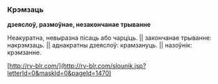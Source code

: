 ### Крэмзаць
**дзеяслоў, размоўнае, незакончанае трыванне**

Неакуратна, невыразна пісаць або чарціць. || закончанае трыванне: накрэмзаць. || аднакратны дзеяслоў: крамзануць. || назоўнік: крэмзанне.

<a rel="author">[http://rv-blr.com/](http://rv-blr.com/slounik.jsp?letterId=0&maskId=0&pageId=1470)</a>
